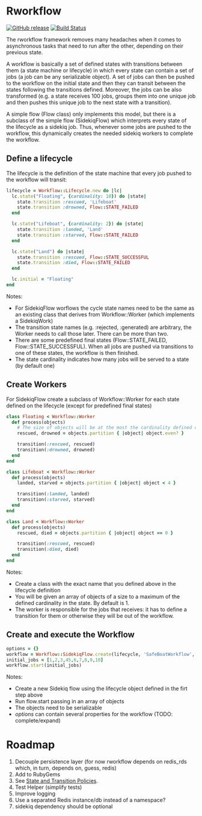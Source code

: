 # Rworkflow

[![GitHub release](https://img.shields.io/badge/release-0.4.0-blue.png)](https://github.com/barcoo/rworkflow/releases/tag/0.4.0)
[![Build Status](https://travis-ci.org/barcoo/rworkflow.svg?branch=master)](https://travis-ci.org/barcoo/rworkflow)

The rworkflow framework removes many headaches when it comes to asynchronous tasks that need to run after the other, depending on their previous state.

A workflow is basically a set of defined states with transitions between them (a state machine or lifecycle) in which every state can contain a set of jobs (a job can be any serializable object). A set of jobs can then be pushed to the workflow on the initial state and then they can transit between the states following the transitions defined. Moreover, the jobs can be also transformed (e.g. a state receives 100 jobs, groups them into one unique job and then pushes this unique job to the next state with a transition).

A simple flow (Flow class) only implements this model, but there is a subclass of the simple flow (SidekiqFlow) which interprets every state of the lifecycle as a sidekiq job. Thus, whenever some jobs are pushed to the workflow, this dynamically creates the needed sidekiq workers to complete the workflow.


## Define a lifecycle

The lifecycle is the definition of the state machine that every job pushed to the workflow will transit:

```ruby
lifecycle = Workflow::Lifecycle.new do |lc|
  lc.state("Floating", {cardinality: 10}) do |state|
    state.transition :rescued, 'Lifeboat'
    state.transition :drowned, Flow::STATE_FAILED
  end

  lc.state("Lifeboat", {cardinality: 2}) do |state|
    state.transition :landed, 'Land'
    state.transition :starved, Flow::STATE_FAILED
  end

  lc.state("Land") do |state|
    state.transition :rescued, Flow::STATE_SUCCESSFUL
    state.transition :died, Flow::STATE_FAILED
  end

  lc.initial = "Floating"
end
```

Notes:

- For SidekiqFlow worflows the cycle state names need to be the same as an existing class that derives from Workflow::Worker (which implements a SidekiqWork)
- The transition state names (e.g. :rejected, :generated) are arbitrary, the Worker needs to call those later. There can be more than two.
- There are some predefined final states (Flow::STATE_FAILED, Flow::STATE_SUCCESSFUL). When all jobs are pushed via transitions to one of these states, the workflow is then finished.
- The state cardinality indicates how many jobs will be served to a state (by default one)

## Create Workers

For SidekiqFlow create a subclass of Workflow::Worker for each state defined on the lifecycle (except for predefined final states)

```ruby
class Floating < Workflow::Worker
  def process(objects)
    # The size of objects will be at the most the cardinality defined on the lifecycle
    rescued, drowned = objects.partition { |object| object.even? }

    transition(:rescued, rescued)
    transition(:drowned, drowned)
  end
end

class Lifeboat < Workflow::Worker
  def process(objects)
    landed, starved = objects.partition { |object| object < 4 }

    transition(:landed, landed)
    transition(:starved, starved)
  end
end

class Land < Workflow::Worker
  def process(objects)
    rescued, died = objects.partition { |object| object == 0 }

    transition(:rescued, rescued)
    transition(:died, died)
  end
end
```

Notes:

- Create a class with the exact name that you defined above in the lifecycle definition
- You will be given an array of objects of a size to a maximum of the defined cardinality in the state. By default is 1.
- The worker is responsible for the jobs that receives: it has to define a transition for them or otherwise they will be out of the workflow.

## Create and execute the Workflow

```ruby
options = {}
workflow = Workflow::SidekiqFlow.create(lifecycle, 'SafeBoatWorkflow', options)
initial_jobs = [1,2,3,45,6,7,8,9,10]
workflow.start(initial_jobs)
```

Notes:

- Create a new Sidekiq flow using the lifecycle object defined in the firt step above
- Run flow.start passing in an array of objects
- The objects need to be serializable
- _options_ can contain several properties for the workflow (TODO: complete/expand)

# Roadmap

1. Decouple persistence layer (for now rworkflow depends on redis_rds which, in turn, depends on, guess, redis)
2. Add to RubyGems
3. See [State and Transition Policies](doc/states_and_transitions_policies.rdoc).
4. Test Helper (simplify tests)
5. Improve logging
6. Use a separated Redis instance/db instead of a namespace?
7. sidekiq dependency should be optional

